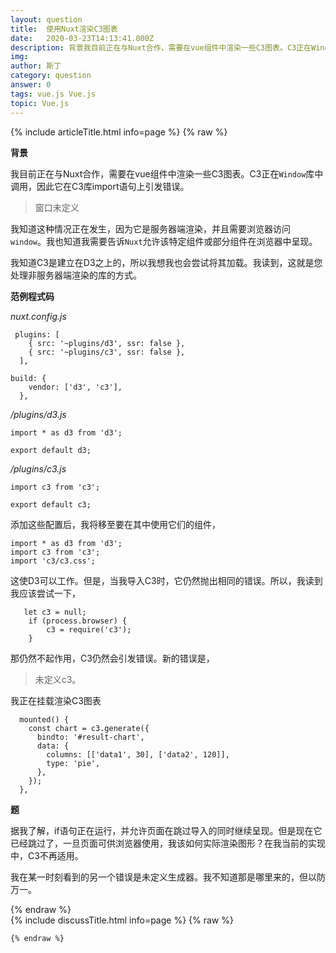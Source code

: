 ```yaml
---
layout: question
title:  使用Nuxt渲染C3图表
date:   2020-03-23T14:13:41.000Z
description: 背景我目前正在与Nuxt合作，需要在vue组件中渲染一些C3图表。C3正在Window库中调用，因此它在C3库import语句上引发错误。  窗...
img: 
author: 斯丁
category: question
answer: 0
tags: vue.js Vue.js
topic: Vue.js
---
```

<div class="article-root">
  <div class="article">
    {% include articleTitle.html info=page %}
    {% raw %}
    <div class="article-content"><p><strong><font style="vertical-align: inherit;"><font style="vertical-align: inherit;">背景</font></font></strong></p>

<p><font style="vertical-align: inherit;"><font style="vertical-align: inherit;">我目前正在与Nuxt合作，需要在vue组件中渲染一些C3图表。</font><font style="vertical-align: inherit;">C3正在</font></font><code>Window</code><font style="vertical-align: inherit;"><font style="vertical-align: inherit;">库中</font><font style="vertical-align: inherit;">调用</font><font style="vertical-align: inherit;">，因此它在C3库import语句上引发错误。</font></font></p>

<blockquote>
  <p><font style="vertical-align: inherit;"><font style="vertical-align: inherit;">窗口未定义</font></font></p>
</blockquote>

<p><font style="vertical-align: inherit;"><font style="vertical-align: inherit;">我知道这种情况正在发生，因为它是服务器端渲染，并且需要浏览器访问</font></font><code>window</code><font style="vertical-align: inherit;"><font style="vertical-align: inherit;">。</font><font style="vertical-align: inherit;">我也知道我需要告诉</font></font><code>Nuxt</code><font style="vertical-align: inherit;"><font style="vertical-align: inherit;">允许该特定组件或部分组件在浏览器中呈现。</font></font></p>

<p><font style="vertical-align: inherit;"><font style="vertical-align: inherit;">我知道C3是建立在D3之上的，所以我想我也会尝试将其加载。</font><font style="vertical-align: inherit;">我读到，这就是您处理非服务器端渲染的库的方式。</font></font></p>

<p><strong><font style="vertical-align: inherit;"><font style="vertical-align: inherit;">范例程式码</font></font></strong> </p>

<p><em><font style="vertical-align: inherit;"><font style="vertical-align: inherit;">nuxt.config.js</font></font></em></p>

<pre><code> plugins: [<font></font>
    { src: '~plugins/d3', ssr: false },<font></font>
    { src: '~plugins/c3', ssr: false },<font></font>
  ],<font></font>
<font></font>
build: {<font></font>
    vendor: ['d3', 'c3'],<font></font>
  },<font></font>
</code></pre>

<p><em><font style="vertical-align: inherit;"><font style="vertical-align: inherit;">/plugins/d3.js</font></font></em></p>

<pre><code>import * as d3 from 'd3';<font></font>
<font></font>
export default d3;<font></font>
</code></pre>

<p><em><font style="vertical-align: inherit;"><font style="vertical-align: inherit;">/plugins/c3.js</font></font></em></p>

<pre><code>import c3 from 'c3';<font></font>
<font></font>
export default c3;<font></font>
</code></pre>

<p><font style="vertical-align: inherit;"><font style="vertical-align: inherit;">添加这些配置后，我将移至要在其中使用它们的组件， </font></font></p>

<pre><code>import * as d3 from 'd3';<font></font>
import c3 from 'c3';<font></font>
import 'c3/c3.css';<font></font>
</code></pre>

<p><font style="vertical-align: inherit;"><font style="vertical-align: inherit;">这使D3可以工作。</font><font style="vertical-align: inherit;">但是，当我导入C3时，它仍然抛出相同的错误。</font><font style="vertical-align: inherit;">所以，我读到我应该尝试一下，</font></font></p>

<pre><code>   let c3 = null;<font></font>
    if (process.browser) {<font></font>
        c3 = require('c3');<font></font>
    }<font></font>
</code></pre>

<p><font style="vertical-align: inherit;"><font style="vertical-align: inherit;">那仍然不起作用，C3仍然会引发错误。</font><font style="vertical-align: inherit;">新的错误是，</font></font></p>

<blockquote>
  <p><font style="vertical-align: inherit;"><font style="vertical-align: inherit;">未定义c3。</font></font></p>
</blockquote>

<p><font style="vertical-align: inherit;"><font style="vertical-align: inherit;">我正在挂载渲染C3图表</font></font></p>

<pre><code>  mounted() {<font></font>
    const chart = c3.generate({<font></font>
      bindto: '#result-chart',<font></font>
      data: {<font></font>
        columns: [['data1', 30], ['data2', 120]],<font></font>
        type: 'pie',<font></font>
      },<font></font>
    });<font></font>
  },<font></font>
</code></pre>

<p><strong><font style="vertical-align: inherit;"><font style="vertical-align: inherit;">题</font></font></strong> </p>

<p><font style="vertical-align: inherit;"><font style="vertical-align: inherit;">据我了解，if语句正在运行，并允许页面在跳过导入的同时继续呈现。</font><font style="vertical-align: inherit;">但是现在它已经跳过了，一旦页面可供浏览器使用，我该如何实际渲染图形？</font><font style="vertical-align: inherit;">在我当前的实现中，C3不再适用。</font></font></p>

<p><font style="vertical-align: inherit;"><font style="vertical-align: inherit;">我在某一时刻看到的另一个错误是未定义生成器。</font><font style="vertical-align: inherit;">我不知道那是哪里来的，但以防万一。</font></font></p></div>
    {% endraw %}
  </div>

  <div class="discuss-wrapper">
    {% include discussTitle.html info=page %}
    {% raw %}
    
    {% endraw %}
  </div>
<div>

